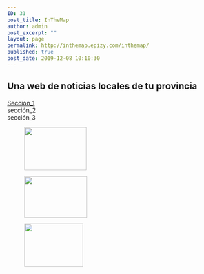 ```yaml
---
ID: 31
post_title: InTheMap
author: admin
post_excerpt: ""
layout: page
permalink: http://inthemap.epizy.com/inthemap/
published: true
post_date: 2019-12-08 10:10:30
---
```

<!-- wp:heading {"align":"center"} -->
<h2 class="has-text-align-center">Una web de noticias locales de tu provincia</h2>
<!-- /wp:heading -->

<!-- wp:columns -->
<div class="wp-block-columns"><!-- wp:column -->
<div class="wp-block-column"><!-- wp:button -->
<div class="wp-block-button"><a class="wp-block-button__link" href="http://inthemap.epizy.com/wp-admin/post.php?post=45&amp;action=edit">Sección_1</a></div>
<!-- /wp:button --></div>
<!-- /wp:column -->

<!-- wp:column -->
<div class="wp-block-column"><!-- wp:button -->
<div class="wp-block-button"><a class="wp-block-button__link">sección_2</a></div>
<!-- /wp:button --></div>
<!-- /wp:column -->

<!-- wp:column -->
<div class="wp-block-column"><!-- wp:button -->
<div class="wp-block-button"><a class="wp-block-button__link">sección_3</a></div>
<!-- /wp:button --></div>
<!-- /wp:column --></div>
<!-- /wp:columns -->

<!-- wp:columns -->
<div class="wp-block-columns"><!-- wp:column -->
<div class="wp-block-column"><!-- wp:image {"id":41,"width":144,"height":100,"sizeSlug":"large"} -->
<figure class="wp-block-image size-large is-resized"><img src="http://inthemap.epizy.com/wp-content/uploads/2019/12/Pontevedra.jpg" alt="" class="wp-image-41" width="144" height="100"/></figure>
<!-- /wp:image --></div>
<!-- /wp:column -->

<!-- wp:column -->
<div class="wp-block-column"><!-- wp:image {"id":37,"width":145,"height":96,"sizeSlug":"large"} -->
<figure class="wp-block-image size-large is-resized"><img src="http://inthemap.epizy.com/wp-content/uploads/2019/12/Emergencias.jpg" alt="" class="wp-image-37" width="145" height="96"/></figure>
<!-- /wp:image --></div>
<!-- /wp:column -->

<!-- wp:column -->
<div class="wp-block-column"><!-- wp:image {"id":34,"width":136,"height":101,"sizeSlug":"large"} -->
<figure class="wp-block-image size-large is-resized"><img src="http://inthemap.epizy.com/wp-content/uploads/2019/12/Ajedrez_campeonato.jpeg" alt="" class="wp-image-34" width="136" height="101"/></figure>
<!-- /wp:image --></div>
<!-- /wp:column --></div>
<!-- /wp:columns -->

<!-- wp:paragraph -->
<p></p>
<!-- /wp:paragraph -->
